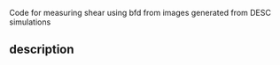 Code for measuring shear using bfd from images generated from DESC simulations


description
-------------


